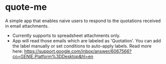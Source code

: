 # quote-me
A simple app that enables naive users to respond to the quotations received in email attachments.

* Currently supports to spreadsheet attachments only.
* App will read those emails which are labeled as 'Quotation'. You can add the label manually or set conditions to auto-apply labels. Read more here: https://support.google.com/inbox/answer/6067566?co=GENIE.Platform%3DDesktop&hl=en
